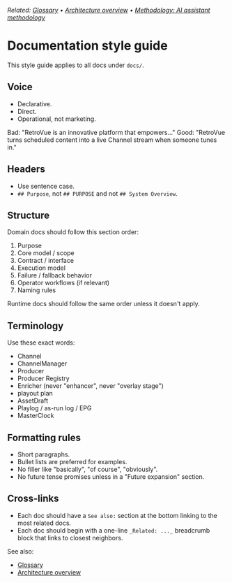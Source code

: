_Related: [Glossary](GLOSSARY.md) • [Architecture overview](architecture/ArchitectureOverview.md) • [Methodology: AI assistant methodology](methodology/AI-Assistant-Methodology.md)_

# Documentation style guide

This style guide applies to all docs under `docs/`.

## Voice

- Declarative.
- Direct.
- Operational, not marketing.

Bad: "RetroVue is an innovative platform that empowers..."
Good: "RetroVue turns scheduled content into a live Channel stream when someone tunes in."

## Headers

- Use sentence case.
- `## Purpose`, not `## PURPOSE` and not `## System Overview`.

## Structure

Domain docs should follow this section order:

1. Purpose
2. Core model / scope
3. Contract / interface
4. Execution model
5. Failure / fallback behavior
6. Operator workflows (if relevant)
7. Naming rules

Runtime docs should follow the same order unless it doesn't apply.

## Terminology

Use these exact words:

- Channel
- ChannelManager
- Producer
- Producer Registry
- Enricher (never "enhancer", never "overlay stage")
- playout plan
- AssetDraft
- Playlog / as-run log / EPG
- MasterClock

## Formatting rules

- Short paragraphs.
- Bullet lists are preferred for examples.
- No filler like "basically", "of course", "obviously".
- No future tense promises unless in a "Future expansion" section.

## Cross-links

- Each doc should have a `See also:` section at the bottom linking to the most related docs.
- Each doc should begin with a one-line `_Related: ..._` breadcrumb block that links to closest neighbors.

See also:

- [Glossary](GLOSSARY.md)
- [Architecture overview](architecture/ArchitectureOverview.md)
